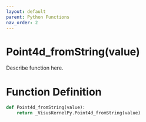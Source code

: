 ```yaml
---
layout: default
parent: Python Functions
nav_order: 2
---
```


# Point4d_fromString(value)

Describe function here.

# Function Definition

```python
def Point4d_fromString(value):
    return _VisusKernelPy.Point4d_fromString(value)
```